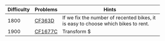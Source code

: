 | Difficulty | Problems | Hints |
| -------- | -------- | -------- |
| 1800 | [CF363D](https://codeforces.com/problemset/problem/363/D) | If we fix the number of recented bikes, it is easy to choose which bikes to rent. |
| 1900 | [CF1677C](https://codeforces.com/problemset/problem/1677/C) | Transform $|num_{a_i}-num_{b_i}|$ into $|num_i-num_{p_i}$. What is that supposed to mean? |